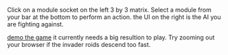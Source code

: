 Click on 
a module socket on the left 3 by 3 matrix. 
Select a module from your bar at the bottom to perform an action. the UI on the right is the AI you are fighting against.

[demo the game](https://htmlpreview.github.io/?https://github.com/wouldBeNerd/ModuleWarz/index.html) it currently needs a big resultion to play. Try zooming out your browser if the invader roids descend too fast. 

